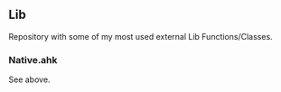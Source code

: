 ## Lib

Repository with some of my most used external Lib Functions/Classes.

### Native.ahk
See above.